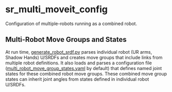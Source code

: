 # sr_multi_moveit_config

Configuration of multiple-robots running as a combined robot.

## Multi-Robot Move Groups and States

At run time, [generate_robot_srdf.py](scripts/generate_robot_srdf.py) parses individual robot (UR arms, Shadow Hands) U/SRDFs and creates move groups that include links from multiple robot definitions. It also loads and parses a configuration file ([multi_robot_move_group_states.yaml](config/multi_robot_move_group_states.yaml) by default) that defines named joint states for these combined robot move groups. These combined move group states can inherit joint angles from states defined in individual robot U/SRDFs.
